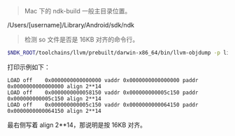 > Mac 下的 ndk-build 一般主目录位置。

/Users/[username]/Library/Android/sdk/ndk

> 检测 so 文件是否是 16KB 对齐的命令行。

```bash
$NDK_ROOT/toolchains/llvm/prebuilt/darwin-x86_64/bin/llvm-objdump -p libtest.so | grep LOAD
```

打印示例如下：

```plaintext
LOAD off    0x0000000000000000 vaddr 0x0000000000000000 paddr 0x0000000000000000 align 2**14
LOAD off    0x0000000000058150 vaddr 0x000000000005c150 paddr 0x000000000005c150 align 2**14
LOAD off    0x000000000005c150 vaddr 0x0000000000064150 paddr 0x0000000000064150 align 2**14
```

最右侧写着 align 2**14，那说明是按 16KB 对齐。